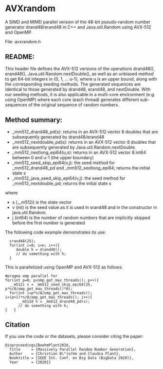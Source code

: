 # AVXrandom
A SIMD and MIMD parallel version of the 48-bit pseudo-random number generator drand48/erand48 in C++ and Java.util.Random using AVX-512 and OpenMP.

  File:   avxrandom.h
 
  ## README:
  This header file defines the AVX-512 versions of the operations drand48(), erand48(), Java.util.Random.nextDouble(),
  as well as an unbiased method to get 64-bit integers in {0, 1, ... u-1}, where u is an upper bound, along with
  the corresponding seeding methods. The generated sequences are identical to those generated by drand48, erand48,
  and nextDouble. With our seeding methods, it is also applicable in a multi-core environment (e.g. using OpenMP)
  where each core (each thread) generates different sub-sequences of the original sequence of random numbers.
  
  ## Method summary:
 * _mm512_drand48_pd(s): returns in an AVX-512 vector 8 doubles that are subsequently generated by drand48/erand48
 * _mm512_nextdouble_pd(s): returns in an AVX-512 vector 8 doubles that are subsequently generated by Java.util.Random.nextDouble.
 * _mm512_nextlong_epi64(u,s): returns in an AVX-512 vector 8 int64 between 0 and u-1 (the upper boundary)
 * _mm512_seed_skip_epi64(v,j): the seed method for _mm512_drand48_pd and _mm512_sextlong_epi64; returns the initial state s
 * _mm512_java_seed_skip_epi64(v,j): the seed method for _mm512_nextdouble_pd; returns the initial state s
  
 where
 
  * s (__m512i) is the state vector
  * v (int) is the seed value as it is used in srand48 and in the constructor in java.util.Random.
  * j (int64) is the number of random numbers that are implicitly skipped before the first number is generated
  
  The following code example demonstrates its use:
  
      srand48(25);
      for(int i=0; i<n; i++){
         double h = drand48();
         // do something with h;
      }
  
  This is parallelized using OpenMP and AVX-512 as follows:
  
    #pragma omp parallel for
    for(int p=0; p<omp_get_max_threads(); p++){
      __m512i s = _mm512_seed_skip_epi64(25, p*n/8/omp_get_max_threads()*8);
      for(int i=p*n/8/omp_get_max_threads(); i<(p+1)*n/8/omp_get_max_threads(); i++){
          __m512d h = _mm512_drand48_pd(s);
          // do something with h;
    }   }
  
  ## Citation
  
  If you use the code or the datasets, please consider citing the paper:

    @inproceedings{BoehmPlant2020,
      Title     = {Massively Parallel Random Number Generation},
      Author    = {Christian B\"(o)hm and Claudia Plant},
      Booktitle = {IEEE Int. Conf. on Big Data (BigData 2020)},
      Year      = {2020}}
 

